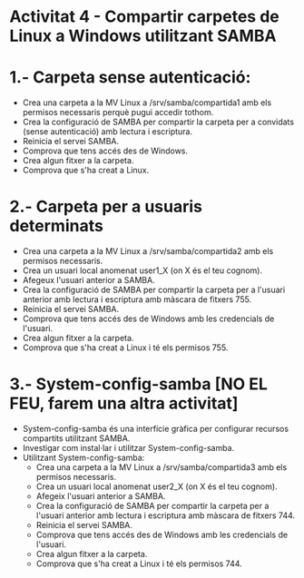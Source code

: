 # Activitat 4 - Compartir carpetes de Linux a Windows utilitzant SAMBA

# 1.- Carpeta sense autenticació:

- Crea una carpeta a la MV Linux a /srv/samba/compartida1 amb els permisos necessaris perquè pugui accedir tothom.
- Crea la configuració de SAMBA per compartir la carpeta per a convidats (sense autenticació) amb lectura i escriptura.
- Reinicia el servei SAMBA.
- Comprova que tens accés des de Windows.
- Crea algun fitxer a la carpeta.
- Comprova que s'ha creat a Linux.

# 2.- Carpeta per a usuaris determinats

- Crea una carpeta a la MV Linux a /srv/samba/compartida2 amb els permisos necessaris.
- Crea un usuari local anomenat user1_X (on X és el teu cognom).
- Afegeux l'usuari anterior a SAMBA.
- Crea la configuració de SAMBA per compartir la carpeta per a l'usuari anterior amb lectura i escriptura amb màscara de fitxers 755.
- Reinicia el servei SAMBA.
- Comprova que tens accés des de Windows amb les credencials de l'usuari.
- Crea algun fitxer a la carpeta.
- Comprova que s'ha creat a Linux i té els permisos 755.

# 3.- System-config-samba [NO EL FEU, farem una altra activitat]

- System-config-samba és una interfície gràfica per configurar recursos compartits utilitzant SAMBA.
- Investigar com instal·lar i utilitzar System-config-samba.
- Utilitzant System-config-samba:
  - Crea una carpeta a la MV Linux a /srv/samba/compartida3 amb els permisos necessaris.
  - Crea un usuari local anomenat user2_X (on X és el teu cognom).
  - Afegeix l'usuari anterior a SAMBA.
  - Crea la configuració de SAMBA per compartir la carpeta per a l'usuari anterior amb lectura i escriptura amb màscara de fitxers 744.
  - Reinicia el servei SAMBA.
  - Comprova que tens accés des de Windows amb les credencials de l'usuari.
  - Crea algun fitxer a la carpeta.
  - Comprova que s'ha creat a Linux i té els permisos 744.

